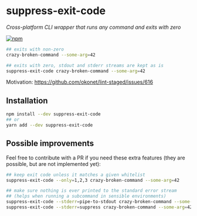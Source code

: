 # suppress-exit-code

_Cross-platform CLI wrapper that runs any command and exits with zero_

[![npm](https://img.shields.io/npm/v/suppress-exit-code.svg)](https://www.npmjs.com/package/suppress-exit-code)

```bash
## exits with non-zero
crazy-broken-command --some-arg=42

## exits with zero, stdout and stderr streams are kept as is
suppress-exit-code crazy-broken-command --some-arg=42
```

Motivation: https://github.com/okonet/lint-staged/issues/616

## Installation

```bash
npm install --dev suppress-exit-code
## or
yarn add --dev suppress-exit-code
```

## Possible improvements

Feel free to contribute with a PR if you need these extra features (they are possible, but are not implemented yet):

```bash
## keep exit code unless it matches a given whitelist
suppress-exit-code --only=1,2,3 crazy-broken-command --some-arg=42
```

```bash
## make sure nothing is ever printed to the standard error stream
## (helps when running a subcommand in sensible environments)
suppress-exit-code --stderr=pipe-to-stdout crazy-broken-command --some-arg=42
suppress-exit-code --stderr=suppress crazy-broken-command --some-arg=42
```

